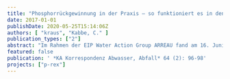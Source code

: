 ```yaml
---
title: "Phosphorrückgewinnung in der Praxis – so funktioniert es in den Niederlanden"
date: 2017-01-01
publishDate: 2020-05-25T15:14:06Z
authors: [ "kraus", "Kabbe, C." ]
publication_types: ["2"]
abstract: "Im Rahmen der EIP Water Action Group ARREAU fand am 16. Juni 2016 auf der Kläranlage Amersfoort (NL) das Kick-off der „Struvite Recovery & Recycling Learning Alliance“ statt, welche durch das Kompetenzzentrum Wasser Berlin gGmbH initiiert und organisiert wurde. Der Ort Amersfoort wurde gezielt gewählt, da hier die weltweit erste Kombination der Verfahren WASSTRIP, LYSOTHERM und PEARL in diesem Jahr im Großmaßstab in Betrieb ging."
featured: false
publication: ' *KA Korrespondenz Abwasser, Abfall* 64 (2): 96-98'
projects: ["p-rex"]
---
```


